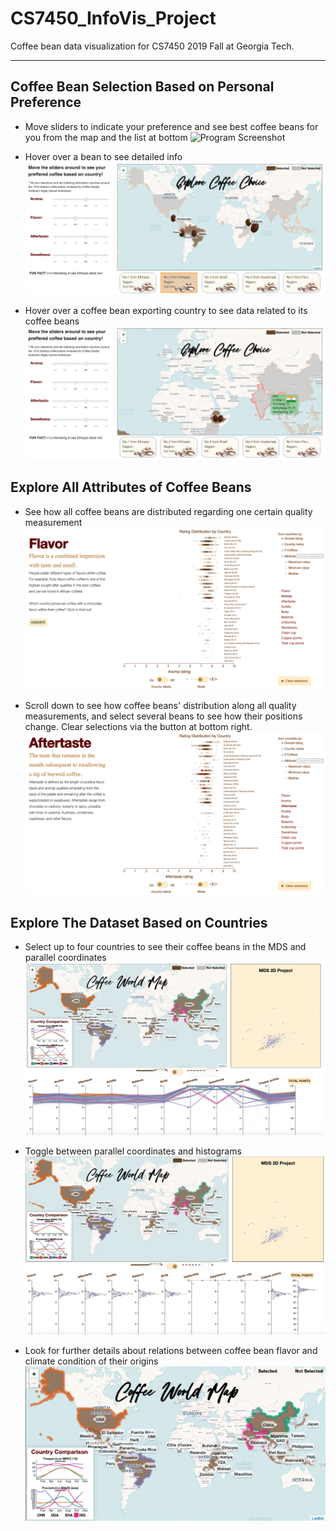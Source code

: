 # CS7450_InfoVis_Project
Coffee bean data visualization for CS7450 2019 Fall at Georgia Tech.

---------------------------------------------------------
## Coffee Bean Selection Based on Personal Preference
- Move sliders to indicate your preference and see best coffee beans for you from the map and the list at bottom
![Program Screenshot](./screenshots/sliders-&-maps.png?raw=true)

- Hover over a bean to see detailed info
![Program Screenshot](./screenshots/hover-over-bean.PNG?raw=true)

- Hover over a coffee bean exporting country to see data related to its coffee beans
![Program Screenshot](./screenshots/hover-over-country.PNG?raw=true)

## Explore All Attributes of Coffee Beans
- See how all coffee beans are distributed regarding one certain quality measurement
![Program Screenshot](./screenshots/dot-plot-overview.PNG?raw=true)

- Scroll down to see how coffee beans' distribution along all quality measurements, and select several beans to see how their positions change. Clear selections via the button at bottom right.
![Program Screenshot](./screenshots/dots-selected.PNG?raw=true)

## Explore The Dataset Based on Countries
- Select up to four countries to see their coffee beans in the MDS and parallel coordinates
![Program Screenshot](./screenshots/complex-viz.PNG?raw=true)

- Toggle between parallel coordinates and histograms
![Program Screenshot](./screenshots/complex-viz-histograms.PNG?raw=true)

- Look for further details about relations between coffee bean flavor and climate condition of their origins
![Program Screenshot](./screenshots/world-map-final.PNG?raw=true)